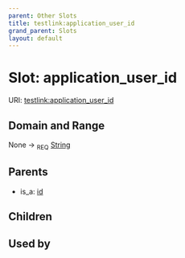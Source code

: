 ```yaml
---
parent: Other Slots
title: testlink:application_user_id
grand_parent: Slots
layout: default
---
```


# Slot: application_user_id




URI: [testlink:application_user_id](https://w3id.org/testlink/vocab/application_user_id)

## Domain and Range

None ->  <sub>REQ</sub> [String](types/String.md)

## Parents

 *  is_a: [id](id.md)

## Children


## Used by

